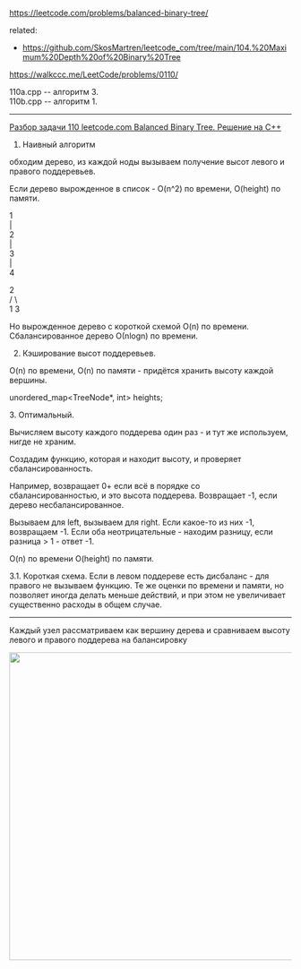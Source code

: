 https://leetcode.com/problems/balanced-binary-tree/

related:
- https://github.com/SkosMartren/leetcode_com/tree/main/104.%20Maximum%20Depth%20of%20Binary%20Tree

https://walkccc.me/LeetCode/problems/0110/

110a.cpp -- алгоритм 3.  
110b.cpp -- алгоритм 1.
_______________________

[Разбор задачи 110 leetcode.com Balanced Binary Tree. Решение на C++](https://www.youtube.com/watch?v=96p-hKzC6Qo)

1. Наивный алгоритм

обходим дерево, из каждой ноды вызываем получение высот левого и правого поддеревьев.

Если дерево вырожденное в список - O(n^2) по времени, O(height) по памяти.

1  
|  
2  
|  
3  
|  
4  


  2   
 / \   
1   3

Но вырожденное дерево с короткой схемой O(n) по времени. Сбалансированное дерево О(nlogn) по времени. 


2. Кэширование высот поддеревьев.

O(n) по времени, O(n) по памяти - придётся хранить высоту каждой вершины. 

unordered_mар<TreeNode*, int> heights;

З. Оптимальный. 

Вычисляем высоту каждого поддерева один раз - и тут же используем, нигде не храним. 

Создадим функцию, которая и находит высоту, и проверяет сбалансированность.

Например, возвращает 0+ если всё в порядке со сбалансированностью, и это высота поддерева. 
Возвращает -1, если дерево несбалансированное.

Вызываем для left, вызываем для right. Если какое-то из них -1, возвращаем -1. 
Если оба неотрицательные - находим разницу, если разница > 1 - ответ -1.

O(n) по времени O(height) по памяти.

3.1. Короткая схема. Если в левом поддереве есть дисбаланс - для правого не вызываем функцию. 
Те же оценки по времени и памяти, но позволяет иногда делать меньше действий, и при этом не увеличивает существенно расходы в общем случае.

_______________________

Каждый узел рассматриваем как вершину дерева и сравниваем высоту левого и правого поддерева на балансировку

<img src="https://assets.leetcode.com/users/images/523c99f4-e3ae-4123-8454-aef6f81f69fd_1644824385.5203114.jpeg" width="850" height="550"/>
